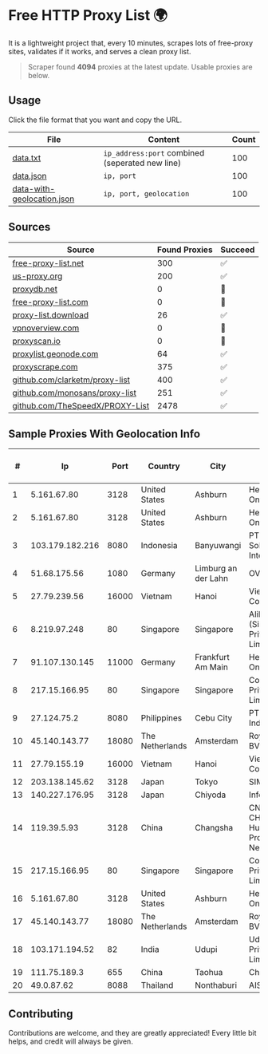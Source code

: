
# Free HTTP Proxy List 🌍

It is a lightweight project that, every 10 minutes, scrapes lots of free-proxy sites, validates if it works, and serves a clean proxy list.


> Scraper found **4094** proxies at the latest update. Usable proxies are below.

## Usage

Click the file format that you want and copy the URL.


|File|Content|Count|
|----|-------|-----|
|[data.txt](https://raw.githubusercontent.com/themiralay/Proxy-List-World/master/data.txt)|`ip_address:port` combined (seperated new line)|100|
|[data.json](https://raw.githubusercontent.com/themiralay/Proxy-List-World/master/data.json)|`ip, port`|100|
|[data-with-geolocation.json](https://raw.githubusercontent.com/themiralay/Proxy-List-World/master/data-with-geolocation.json)|`ip, port, geolocation`|100|

## Sources

|Source|Found Proxies|Succeed|
|------|-------------|-------|
|[free-proxy-list.net](https://free-proxy-list.net)|300|✅|
|[us-proxy.org](https://www.us-proxy.org)|200|✅|
|[proxydb.net](http://proxydb.net)|0|🚫|
|[free-proxy-list.com](https://free-proxy-list.com/?page=&port=&type%5B%5D=http&type%5B%5D=https&up_time=0&search=Search)|0|🚫|
|[proxy-list.download](https://www.proxy-list.download/HTTP)|26|✅|
|[vpnoverview.com](https://vpnoverview.com/privacy/anonymous-browsing/free-proxy-servers)|0|🚫|
|[proxyscan.io](https://www.proxyscan.io)|0|🚫|
|[proxylist.geonode.com](https://proxylist.geonode.com/api/proxy-list?limit=300&page=1&sort_by=lastChecked&sort_type=desc&protocols=http,https)|64|✅|
|[proxyscrape.com](https://api.proxyscrape.com/v2/?request=displayproxies&protocol=http&timeout=10000&country=all&ssl=all&anonymity=all)|375|✅|
|[github.com/clarketm/proxy-list](https://raw.githubusercontent.com/clarketm/proxy-list/master/proxy-list-raw.txt)|400|✅|
|[github.com/monosans/proxy-list](https://raw.githubusercontent.com/monosans/proxy-list/main/proxies/http.txt)|251|✅|
|[github.com/TheSpeedX/PROXY-List](https://raw.githubusercontent.com/TheSpeedX/PROXY-List/master/http.txt)|2478|✅|


## Sample Proxies With Geolocation Info

|#|Ip|Port|Country|City|Internet Service Provider|
|-|--|----|-------|----|-------------------------|
|1|5.161.67.80|3128|United States|Ashburn|Hetzner Online GmbH|
|2|5.161.67.80|3128|United States|Ashburn|Hetzner Online GmbH|
|3|103.179.182.216|8080|Indonesia|Banyuwangi|PT Cahaya Solusindo Internusa|
|4|51.68.175.56|1080|Germany|Limburg an der Lahn|OVH SAS|
|5|27.79.239.56|16000|Vietnam|Hanoi|Viettel Corporation|
|6|8.219.97.248|80|Singapore|Singapore|Alibaba Cloud (Singapore) Private Limited|
|7|91.107.130.145|11000|Germany|Frankfurt Am Main|Hetzner Online AG|
|8|217.15.166.95|80|Singapore|Singapore|Contabo Asia Private Limited|
|9|27.124.75.2|8080|Philippines|Cebu City|PT Arsa Work Indonesia|
|10|45.140.143.77|18080|The Netherlands|Amsterdam|RoyaleHosting BV|
|11|27.79.155.19|16000|Vietnam|Hanoi|Viettel Corporation|
|12|203.138.145.62|3128|Japan|Tokyo|SIMPLEIA|
|13|140.227.176.95|3128|Japan|Chiyoda|InfoSphere|
|14|119.39.5.93|3128|China|Changsha|CNC Group CHINA169 Hunan Province Network|
|15|217.15.166.95|80|Singapore|Singapore|Contabo Asia Private Limited|
|16|5.161.67.80|3128|United States|Ashburn|Hetzner Online GmbH|
|17|45.140.143.77|18080|The Netherlands|Amsterdam|RoyaleHosting BV|
|18|103.171.194.52|82|India|Udupi|Udupi Fastnet Private Limited|
|19|111.75.189.3|655|China|Taohua|Chinanet|
|20|49.0.87.62|8088|Thailand|Nonthaburi|AIS-Fibre|



## Contributing

Contributions are welcome, and they are greatly appreciated! Every
little bit helps, and credit will always be given.

